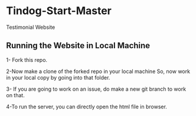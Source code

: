 
# Tindog-Start-Master

Testimonial Website

## Running the Website in Local Machine

1- Fork this repo.

2-Now make a clone of the forked repo in your local machine So, now work in your local copy by going into that 
folder.

3- If you are going to work on an issue, do make a new git branch to work on that.

4-To run the server, you can directly open the html file in browser.
